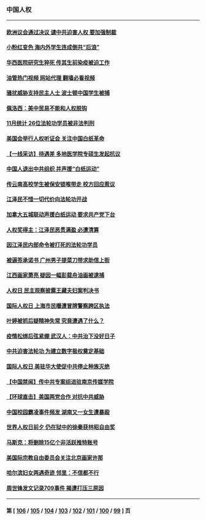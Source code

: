 ### 中国人权
---
#### [欧洲议会通过决议 谴中共迫害人权 要加强制裁](../../pages/ncid278/n13885670.md?12172046) 
#### [小粉红变色 海内外学生连成倒共“后浪”](../../pages/ncid278/n13885674.md?12172046) 
#### [华西医院研究生猝死 传其生前染疫被迫工作](../../pages/ncid278/n13885113.md?12172046) 
#### [油管热门视频 网站代理 翻墙必看视频](http://138.2.39.72:81/youtube.html?epic-marker?12172046)
#### [骚扰威胁支持民主人士 波士顿中国学生被捕](../../pages/ncid278/n13884868.md?12172046) 
#### [佩洛西：美中贸易不能和人权脱钩](../../pages/ncid278/n13884884.md?12172046) 
#### [11月统计 26位法轮功学员被非法判刑](../../pages/ncid278/n13884724.md?12172046) 
#### [美国会举行人权听证会 关注中国白纸革命](../../pages/ncid278/n13884258.md?12172046) 
#### [【一线采访】待遇差 多地医学院专硕生发起抗议](../../pages/ncid278/n13883914.md?12172046) 
#### [中国人退出中共组织 并声援“白纸运动”](../../pages/ncid278/n13882714.md?12172046) 
#### [传云南高校学生被保安锁喉带走 校方回应惹议](../../pages/ncid278/n13883844.md?12172046) 
#### [江泽民不惜一切代价向法轮功开战](../../pages/ncid278/n13883332.md?12172046) 
#### [加拿大五城联动声援白纸运动 要求共产党下台](../../pages/ncid278/n13883075.md?12172046) 
#### [人权奖得主：江泽民恶贯满盈 必遭清算](../../pages/ncid278/n13882937.md?12172046) 
#### [因江泽民内部命令被打死的法轮功学员](../../pages/ncid278/n13877409.md?12172046) 
#### [被逼签承诺书 广州男子提菜刀带求助信上街](../../pages/ncid278/n13882547.md?12172046) 
#### [江西画家萧亮 疑因一幅彭载舟油画被逮捕](../../pages/ncid278/n13882723.md?12172046) 
#### [人权日 民主观察披露王藏夫妇案判决书](../../pages/ncid278/n13882517.md?12172046) 
#### [国际人权日 上海市民曝遭冒牌警察跨区执法](../../pages/ncid278/n13882447.md?12172046) 
#### [叶婷被抓后疑精神失常 究竟遭遇了什么？](../../pages/ncid278/n13882350.md?12172046) 
#### [疫情松绑后弦紧绷 武汉人：中共治下没好日子](../../pages/ncid278/n13882348.md?12172046) 
#### [中共迫害法轮功 为建立数字极权奠定基础](../../pages/ncid278/n13882266.md?12172046) 
#### [国际人权日 美驻华大使促中共停止种族灭绝](../../pages/ncid278/n13882332.md?12172046) 
#### [【中国禁闻】传中共专案组进驻南京传媒学院](../../pages/ncid278/n13882283.md?12172046) 
#### [【环球直击】美国两党合作 对抗中共威胁](../../pages/ncid278/n13882284.md?12172046) 
#### [中国校园霸凌事件频发 湖南又一女生遭暴殴](../../pages/ncid278/n13882168.md?12172046) 
#### [世界人权日前夕 仍在狱中的徐秦获林昭自由奖](../../pages/ncid278/n13881950.md?12172046) 
#### [马斯克：将删除15亿个非活跃推特账号](../../pages/ncid278/n13882046.md?12172046) 
#### [美国际宗教自由委员会关注北京画家许那](../../pages/ncid278/n13881819.md?12172046) 
#### [哈尔滨妇女两遇奇迹 邻里：不信都不行](../../pages/ncid278/n13878017.md?12172046) 
#### [周世锋发文记录709事件 揭遭打压三原因](../../pages/ncid278/n13881308.md?12172046) 

---
#### 第 [ [106](./106.md?12172046) / [105](./105.md?12172046) / [104](./104.md?12172046) / [103](./103.md?12172046) / [102](./102.md?12172046) / [101](./101.md?12172046) / [100](./100.md?12172046) / [99](./99.md?12172046) ] 页
